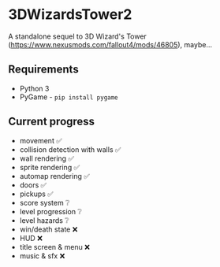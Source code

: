 # 3DWizardsTower2
A standalone sequel to 3D Wizard's Tower (https://www.nexusmods.com/fallout4/mods/46805), maybe...

## Requirements
- Python 3
- PyGame - `pip install pygame`

## Current progress
- movement ✅
- collision detection with walls ✅
- wall rendering ✅
- sprite rendering ✅
- automap rendering ✅
- doors ✅
- pickups ✅
- score system ❔
- level progression ❔️
- level hazards ❔️
- win/death state ❌
- HUD ❌
- title screen & menu ❌
- music & sfx ❌
